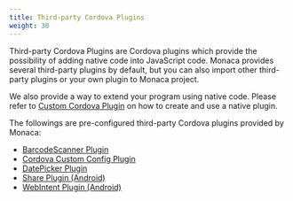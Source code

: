 ```yaml
---
title: Third-party Cordova Plugins
weight: 30
---
```


Third-party Cordova Plugins are Cordova plugins which provide the
possibility of adding native code into JavaScript code. Monaca provides
several third-party plugins by default, but you can also import other
third-party plugins or your own plugin to Monaca project.

We also provide a way to extend your program using native code. Please
refer to [Custom Cordova Plugin](/en/monaca_ide/manual/dependencies/custom_cordova_plugin) on how to create and use a native
plugin.

The followings are pre-configured third-party Cordova plugins provided
by Monaca:

- [BarcodeScanner Plugin](barcode_scanner)
- [Cordova Custom Config Plugin](custom_config)
- [DatePicker Plugin](datepicker)
- [Share Plugin (Android)](share)
- [WebIntent Plugin (Android)](webintent)